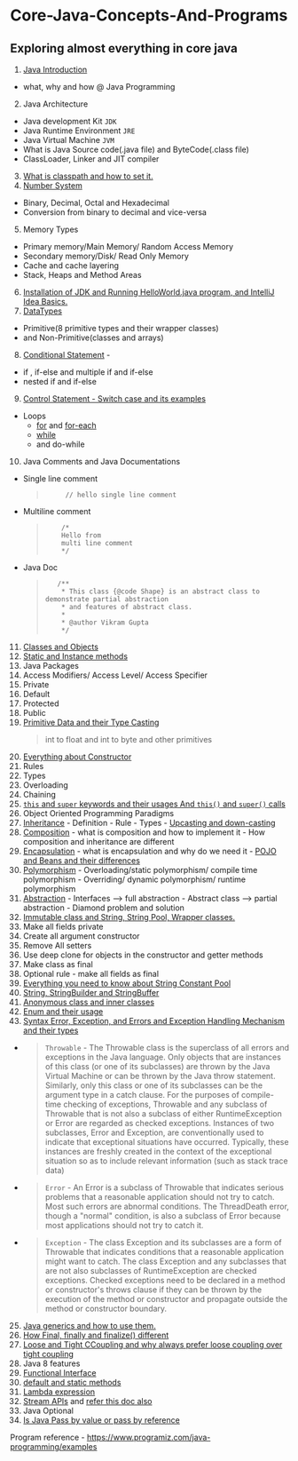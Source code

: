 # Core-Java-Concepts-And-Programs
## Exploring almost everything in core java
1. [Java Introduction](https://en.wikipedia.org/wiki/Java_(software_platform))
  - what, why and how @ Java Programming
2. Java Architecture
  - Java development Kit `JDK`
  - Java Runtime Environment `JRE`
  - Java Virtual Machine `JVM`
  - What is Java Source code(.java file) and ByteCode(.class file)
  - ClassLoader, Linker and JIT compiler
3. [What is classpath and how to set it.](https://medium.com/@basecs101/do-you-know-classpath-in-java-latest-2800574878c)
4. [Number System](https://www.baeldung.com/java-binary-numbers)
  - Binary, Decimal, Octal and Hexadecimal
  - Conversion from binary to decimal and vice-versa
5. Memory Types
  - Primary memory/Main Memory/ Random Access Memory
  - Secondary memory/Disk/ Read Only Memory
  - Cache and cache layering
  - Stack, Heaps and Method Areas
6. [Installation of JDK and Running HelloWorld.java program, and IntelliJ Idea Basics.](https://docs.oracle.com/en/java/javase/11/install/installation-jdk-microsoft-windows-platforms.html#GUID-A7E27B90-A28D-4237-9383-A58B416071CA)
7. [DataTypes](https://medium.com/@basecs101/primitive-data-types-and-what-default-values-are-assigned-to-them-in-java-e6ee8ee16459)
  - Primitive(8 primitive types and their wrapper classes)
  - and Non-Primitive(classes and arrays)
8. [Conditional Statement](https://www.w3schools.com/java/java_conditions.asp) -
  - if , if-else and multiple if and if-else
  - nested if and if-else
9. [Control Statement - Switch case and its examples](https://www.w3schools.com/java/java_conditions_shorthand.asp)
  - Loops
    - [for](https://www.w3schools.com/java/java_for_loop.asp) and [for-each](https://www.w3schools.com/java/java_foreach_loop.asp)
    - [while](https://www.w3schools.com/java/java_while_loop.asp)
    - and do-while
10. Java Comments and Java Documentations
  - Single line comment
    >          // hello single line comment
  - Multiline comment
    >         /*
    >         Hello from
    >         multi line comment
    >         */
  - Java Doc
    >        /**
    >         * This class {@code Shape} is an abstract class to demonstrate partial abstraction
    >         * and features of abstract class.
    >         *
    >         * @author Vikram Gupta
    >         */
11. [Classes and Objects](https://medium.com/@basecs101/know-the-difference-between-reference-object-instance-and-class-b5eaa51eb22b)
12. [Static and Instance methods](https://medium.com/@basecs101/know-the-differences-between-static-and-instance-methods-in-java-988be358c46a)
13. Java Packages
14. Access Modifiers/ Access Level/ Access Specifier
  1. Private
  2. Default
  3. Protected
  4. Public
15. [Primitive Data and their Type Casting](https://medium.com/@basecs101/primitive-data-types-and-what-default-values-are-assigned-to-them-in-java-e6ee8ee16459)
    > int to float and int to byte and other primitives
16. [Everything about Constructor](https://medium.com/@basecs101/constructors-constructor-overloading-and-constructor-chaining-in-java-complete-guide-latest-c10cb8a244bd)
  1. Rules
  2. Types
  3. Overloading
  4. Chaining
17. [`this` and `super` keywords and their usages And `this()` and `super()` calls](https://medium.com/@basecs101/difference-between-this-and-super-keywords-and-this-and-super-calls-in-java-220053cf7d39)
18. Object Oriented Programming Paradigms
  1. [Inheritance](https://medium.com/@basecs101/what-is-inheritance-and-composition-in-java-check-the-differences-updated-37b8fe54cf80)
    - Definition
    - Rule
    - Types
    - [Upcasting and down-casting](https://medium.com/@basecs101/what-is-up-casting-and-down-casting-in-java-latest-ca114ef76a5f)
  2. [Composition](https://medium.com/@basecs101/what-is-inheritance-and-composition-in-java-check-the-differences-updated-37b8fe54cf80)
    - what is composition and how to implement it
    - How composition and inheritance are different
  3. [Encapsulation](https://medium.com/@basecs101/are-you-confused-with-encapsulation-clear-it-now-updated-30bd6ca66bfa)
    - what is encapsulation and why do we need it
    - [POJO and Beans and their differences](https://medium.com/@basecs101/what-do-pojo-and-bean-mean-in-java-how-are-they-different-latest-9555824e13a9)
  4. [Polymorphism](https://medium.com/@basecs101/what-is-method-overloading-and-method-overriding-in-java-latest-a7b74f83b7b6)
    - Overloading/static polymorphism/ compile time polymorphism
    - Overriding/ dynamic polymorphism/ runtime polymorphism
  5. [Abstraction](https://medium.com/@basecs101/why-you-must-know-abstraction-latest-6f11a85c50f0)
    - Interfaces --> full abstraction
    - Abstract class --> partial abstraction
    - Diamond problem and solution
19. [Immutable class and String, String Pool, Wrapper classes.](https://medium.com/javarevisited/do-you-know-immutable-class-in-java-why-string-is-immutable-dc18b0cec4b9)
  1. Make all fields private
  2. Create all argument constructor
  3. Remove All setters
  4. Use deep clone for objects in the constructor and getter methods
  5. Make class as final
  6. Optional rule - make all fields as final
20. [Everything you need to know about String Constant Pool](https://medium.com/javarevisited/what-does-string-pool-mean-in-java-996f0554e1dc)
21. [String, StringBuilder and StringBuffer](https://medium.com/@basecs101/string-stringbuilder-and-stringbuffer-a-complete-guide-5ddd083a2ad5)
22. [Anonymous class and inner classes](https://medium.com/@basecs101/do-you-know-nested-and-inner-classes-in-java-latest-b270e0988091)
23. [Enum and their usage](https://medium.com/@basecs101/confused-with-enum-here-is-an-article-to-clear-it-latest-e39d88fe7c66)
24. [Syntax Error, Exception, and Errors and Exception Handling Mechanism and their types](https://medium.com/@basecs101/exceptions-checked-and-unchecked-exceptions-and-handling-methods-in-java-a-complete-guide-latest-fc07b0bc381)
  - > `Throwable` - The Throwable class is the superclass of all errors and exceptions in the Java language. Only objects that are instances of this class (or one of its subclasses) are thrown by the Java Virtual Machine or can be thrown by the Java throw statement. Similarly, only this class or one of its subclasses can be the argument type in a catch clause. For the purposes of compile-time checking of exceptions, Throwable and any subclass of Throwable that is not also a subclass of either RuntimeException or Error are regarded as checked exceptions.
    Instances of two subclasses, Error and Exception, are conventionally used to indicate that exceptional situations have occurred. Typically, these instances are freshly created in the context of the exceptional situation so as to include relevant information (such as stack trace data)
  - > `Error` - An Error is a subclass of Throwable that indicates serious problems that a reasonable application should not try to catch. Most such errors are abnormal conditions. The ThreadDeath error, though a "normal" condition, is also a subclass of Error because most applications should not try to catch it.
  - > `Exception` - The class Exception and its subclasses are a form of Throwable that indicates conditions that a reasonable application might want to catch.
    The class Exception and any subclasses that are not also subclasses of RuntimeException are checked exceptions. Checked exceptions need to be declared in a method or constructor's throws clause if they can be thrown by the execution of the method or constructor and propagate outside the method or constructor boundary.
25. [Java generics and how to use them.](https://medium.com/@basecs101/java-generics-why-are-they-used-interview-questions-8367e1266c8c)
26. [How Final, finally and finalize() different](https://medium.com/@basecs101/know-the-differences-between-final-finally-and-finalize-in-java-latest-668e65c5e9d5)
27. [Loose and Tight CCoupling and why always prefer loose coupling over tight coupling](https://medium.com/@basecs101/do-you-know-the-tight-and-loose-coupling-in-the-oop-latest-b03f8e600115)
28. Java 8 features
  1. [Functional Interface](https://medium.com/@basecs101/java-8-functional-interface-the-feature-that-you-must-know-latest-b2a539bb7917)
  2. [default and static methods](https://medium.com/@basecs101/java-8-new-features-that-you-must-know-latest-751297051795)
  3. [Lambda expression](https://medium.com/@basecs101/java-8-lambda-expression-the-feature-that-you-must-know-lastest-e0d9f8a8bc13)
  4. [Stream APIs](https://medium.com/@basecs101/java-8-frequently-used-stream-methods-latest-interview-questions-126a7d370cfd) and [refer this doc also](https://medium.com/@basecs101/java-8-features-interview-questions-stream-apis-interview-questions-updated-37f50f1ad5b5)
  5. Java Optional
29. [Is Java Pass by value or pass by reference](https://medium.com/@basecs101/is-java-pass-by-value-or-pass-by-reference-73a73b0c2234)

Program reference - https://www.programiz.com/java-programming/examples
